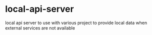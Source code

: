 local-api-server
================

local api server to use with various project to provide local data when external services are not available
